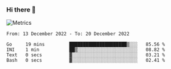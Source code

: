 ### Hi there 👋

![Metrics](https://github.com/radoapx/radoapx/blob/main/github-metrics.svg)

<!--START_SECTION:waka-->

```text
From: 13 December 2022 - To: 20 December 2022

Go     19 mins         █████████████████████▒░░░   85.56 %
INI    1 min           ██▒░░░░░░░░░░░░░░░░░░░░░░   08.82 %
Text   0 secs          ▓░░░░░░░░░░░░░░░░░░░░░░░░   03.21 %
Bash   0 secs          ▓░░░░░░░░░░░░░░░░░░░░░░░░   02.41 %
```

<!--END_SECTION:waka-->

<!--
**radoapx/radoapx** is a ✨ _special_ ✨ repository because its `README.md` (this file) appears on your GitHub profile.

Here are some ideas to get you started:

- 🔭 I’m currently working on ...
- 🌱 I’m currently learning ...
- 👯 I’m looking to collaborate on ...
- 🤔 I’m looking for help with ...
- 💬 Ask me about ...
- 📫 How to reach me: ...
- 😄 Pronouns: ...
- ⚡ Fun fact: ...
-->

